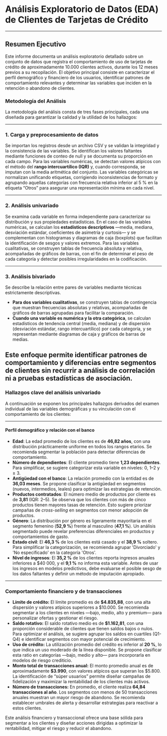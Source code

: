 # Análisis Exploratorio de Datos (EDA) de Clientes de Tarjetas de Crédito

---

## Resumen Ejecutivo

Este informe documenta un análisis exploratorio detallado sobre un conjunto de datos que registra el comportamiento de uso de tarjetas de crédito de aproximadamente 10.000 clientes activos, durante los 12 meses previos a su recopilación. El objetivo principal consiste en caracterizar el perfil demográfico y financiero de los usuarios, identificar patrones de comportamiento relevantes y determinar las variables que inciden en la retención o abandono de clientes.

### Metodología del Análisis
La metodología del análisis consta de tres fases principales, cada una diseñada para garantizar la calidad y la utilidad de los hallazgos:

---

### **1. Carga y preprocesamiento de datos**
Se importan los registros desde un archivo CSV y se validan la integridad y la consistencia de las variables. Se identifican los valores faltantes mediante funciones de conteo de null y se documenta su proporción en cada campo. Para las variables numéricas, se detectan valores atípicos con el método del **rango intercuartílico (IQR)** y, cuando corresponda, se imputan con la media aritmética del conjunto. Las variables categóricas se normalizan unificando etiquetas, corrigiendo inconsistencias de formato y agrupando aquellas categorías con frecuencia relativa inferior al 5 % en la etiqueta “Otros” para asegurar una representación mínima en cada nivel.

---

### **2. Análisis univariado**
Se examina cada variable en forma independiente para caracterizar su distribución y sus propiedades estadísticas. En el caso de las variables numéricas, se calculan los **estadísticos descriptivos** —media, mediana, desviación estándar, coeficientes de asimetría y curtosis— y se complementan con histogramas y diagramas de caja (boxplots) que facilitan la identificación de sesgos y valores extremos. Para las variables cualitativas, se construyen tablas de frecuencia absoluta y relativa, acompañadas de gráficos de barras, con el fin de determinar el peso de cada categoría y detectar posibles irregularidades en la codificación.

---

### **3. Análisis bivariado**
Se describe la relación entre pares de variables mediante técnicas estrictamente descriptivas.

* **Para dos variables cualitativas**, se construyen tablas de contingencia que muestran frecuencias absolutas y relativas, acompañadas de gráficos de barras agrupadas para facilitar la comparación.
* **Cuando una variable es numérica y la otra categórica**, se calculan estadísticos de tendencia central (media, mediana) y de dispersión (desviación estándar, rango intercuartílico) por cada categoría, y se representan mediante diagramas de caja y gráficos de barras de medias.

Este enfoque permite identificar patrones de comportamiento y diferencias entre segmentos de clientes sin recurrir a análisis de correlación ni a pruebas estadísticas de asociación.
---
### Hallazgos clave del análisis univariado

A continuación se exponen los principales hallazgos derivados del examen individual de las variables demográficas y su vinculación con el comportamiento de los clientes:

---

#### Perfil demográfico y relación con el banco

* **Edad**: La edad promedio de los clientes es de **46,82 años**, con una distribución prácticamente uniforme en todos los rangos etarios. Se recomienda segmentar la población para detectar diferencias de comportamiento.
* **Número de dependientes**: El cliente promedio tiene **1,23 dependientes**. Para simplificar, se sugiere categorizar esta variable en niveles: 0, 1–2 y $\geq$ 3.
* **Antigüedad con el banco**: La relación promedio con la entidad es de **36,03 meses**. Se propone clasificar la antigüedad en segmentos (nuevos, intermedios, leales) para optimizar las estrategias de retención.
* **Productos contratados**: El número medio de productos por cliente es de **3,81** (IQR: 2–5). Se observa que los clientes con más de cinco productos tienen mayores tasas de retención. Esto sugiere priorizar campañas de *cross-selling* en segmentos con menor adopción de productos.
* **Género**: La distribución por género es ligeramente mayoritaria en el segmento femenino (**52,9 %**) frente al masculino (**47,1 %**). Un análisis segmentado puede revelar preferencias diferenciales en productos y comportamientos de gasto.
* **Estado civil**: El **46,3 %** de los clientes está casado y el **38,9 %** soltero. Para simplificar la categorización, se recomienda agrupar 'Divorciado' y 'No especificado' en la categoría 'Otros'.
* **Nivel de ingresos**: El **35,2 %** de los clientes reporta ingresos anuales inferiores a $40 000, y el **9,1 %** no informa esta variable. Antes de usar los ingresos en modelos predictivos, debe evaluarse el posible sesgo de los datos faltantes y definir un método de imputación apropiado.

---
### Comportamiento financiero y de transacciones

* **Límite de crédito:** El límite promedio es de **$4.835,88**, con una alta dispersión y valores atípicos superiores a $10.000. Se recomienda segmentar a los clientes en niveles —bajo, medio, alto y premium— para personalizar ofertas y gestionar el riesgo.
* **Saldo rotativo:** El saldo rotativo medio es de **$1.162,81**, con una proporción considerable de clientes que tienen saldos bajos o nulos. Para optimizar el análisis, se sugiere agrupar los saldos en cuartiles (Q1-Q4) e identificar segmentos con mayor potencial de crecimiento.
* **Uso de crédito:** La utilización promedio del crédito es inferior al **20 %**, lo que indica un uso moderado de la línea disponible. Se propone clasificar esta ratio en categorías —bajo, medio y alto— para incorporarla en modelos de riesgo crediticio.
* **Monto total de transacciones anual:** El monto promedio anual es de aproximadamente **$3.990**, con valores atípicos que superan los $5.800. La identificación de “súper usuarios” permite diseñar campañas de fidelización y maximizar la rentabilidad de los clientes más activos.
* **Número de transacciones:** En promedio, el cliente realiza **64,84 transacciones al año**. Los segmentos con menos de 50 transacciones anuales muestran un mayor riesgo de abandono. Se recomienda establecer umbrales de alerta y desarrollar estrategias para reactivar a estos clientes.

Este análisis financiero y transaccional ofrece una base sólida para segmentar a los clientes y diseñar acciones dirigidas a optimizar la rentabilidad, mitigar el riesgo y reducir el abandono.
